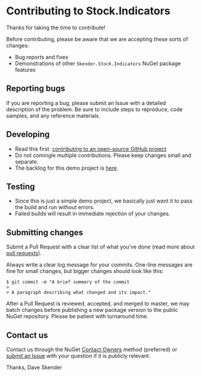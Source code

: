 # Contributing to Stock.Indicators

Thanks for taking the time to contribute!

Before contributing, please be aware that we are accepting these sorts of changes:

- Bug reports and fixes
- Demonstrations of other `Skender.Stock.Indicators` NuGet package features

## Reporting bugs

If you are reporting a bug, please submit an Issue with a detailed description of the problem.  Be sure to include steps to reproduce, code samples, and any reference materials.

## Developing

- Read this first: [contributing to an open-source GitHub project](https://codeburst.io/a-step-by-step-guide-to-making-your-first-github-contribution-5302260a2940)
- Do not comingle multiple contributions.  Please keep changes small and separate.
- The backlog for this demo project is [here](https://dev.azure.com/skender/Stock.Indicators/_boards/board/t/Stock.Charts).

## Testing

- Since this is just a simple demo project, we basically just want it to pass the build and run without errors.
- Failed builds will result in immediate rejection of your changes.

## Submitting changes

Submit a Pull Request with a clear list of what you've done (read more about [pull requests](http://help.github.com/pull-requests/)).

Always write a clear log message for your commits. One-line messages are fine for small changes, but bigger changes should look like this:

    $ git commit -m "A brief summary of the commit
    > 
    > A paragraph describing what changed and its impact."

After a Pull Request is reviewed, accepted, and merged to master, we may batch changes before publishing a new package version to the public NuGet repository.  Please be patient with turnaround time.

## Contact us

Contact us through the NuGet [Contact Owners](https://www.nuget.org/packages/Skender.Stock.Indicators) method (preferred) or [submit an Issue](https://github.com/DaveSkender/Stock.Charts/issues) with your question if it is publicly relevant.

Thanks,
Dave Skender
